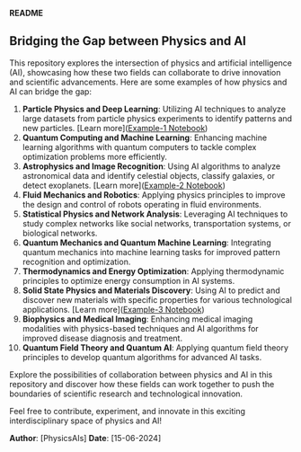 **README**

## Bridging the Gap between Physics and AI

This repository explores the intersection of physics and artificial intelligence (AI), showcasing how these two fields can collaborate to drive innovation and scientific advancements. Here are some examples of how physics and AI can bridge the gap:

1. **Particle Physics and Deep Learning**: Utilizing AI techniques to analyze large datasets from particle physics experiments to identify patterns and new particles.
    [Learn more](<a href="https://colab.research.google.com/github/PhysicsAIs/physics-ai-bridging-the-gap-/blob/main/example-1.ipynb" target="_blank">Example-1 Notebook</a>)
3. **Quantum Computing and Machine Learning**: Enhancing machine learning algorithms with quantum computers to tackle complex optimization problems more efficiently.
4. **Astrophysics and Image Recognition**: Using AI algorithms to analyze astronomical data and identify celestial objects, classify galaxies, or detect exoplanets.
       [Learn more](<a href="https://colab.research.google.com/github/PhysicsAIs/physics-ai-bridging-the-gap-/blob/main/example-2.ipynb" target="_blank">Example-2 Notebook</a>)
6. **Fluid Mechanics and Robotics**: Applying physics principles to improve the design and control of robots operating in fluid environments.
7. **Statistical Physics and Network Analysis**: Leveraging AI techniques to study complex networks like social networks, transportation systems, or biological networks.
8. **Quantum Mechanics and Quantum Machine Learning**: Integrating quantum mechanics into machine learning tasks for improved pattern recognition and optimization.
9. **Thermodynamics and Energy Optimization**: Applying thermodynamic principles to optimize energy consumption in AI systems.
10. **Solid State Physics and Materials Discovery**: Using AI to predict and discover new materials with specific properties for various technological applications.
        [Learn more](<a href="https://colab.research.google.com/github/PhysicsAIs/physics-ai-bridging-the-gap-/blob/main/example-3.ipynb" target="_blank">Example-3 Notebook</a>)
12. **Biophysics and Medical Imaging**: Enhancing medical imaging modalities with physics-based techniques and AI algorithms for improved disease diagnosis and treatment.
13. **Quantum Field Theory and Quantum AI**: Applying quantum field theory principles to develop quantum algorithms for advanced AI tasks.

Explore the possibilities of collaboration between physics and AI in this repository and discover how these fields can work together to push the boundaries of scientific research and technological innovation. 

Feel free to contribute, experiment, and innovate in this exciting interdisciplinary space of physics and AI!

**Author**: [PhysicsAIs]
**Date**: [15-06-2024]

